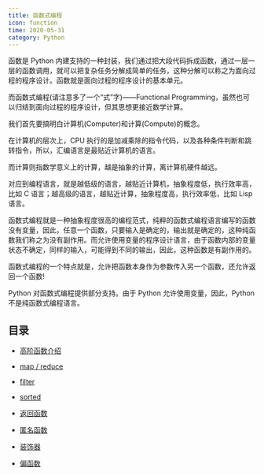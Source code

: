 ```yaml
---
title: 函数式编程
icon: function
time: 2020-05-31
category: Python
---
```


函数是 Python 内建支持的一种封装，我们通过把大段代码拆成函数，通过一层一层的函数调用，就可以把复杂任务分解成简单的任务，这种分解可以称之为面向过程的程序设计。函数就是面向过程的程序设计的基本单元。

而函数式编程(请注意多了一个“式”字)——Functional Programming，虽然也可以归结到面向过程的程序设计，但其思想更接近数学计算。

我们首先要搞明白计算机(Computer)和计算(Compute)的概念。

在计算机的层次上，CPU 执行的是加减乘除的指令代码，以及各种条件判断和跳转指令，所以，汇编语言是最贴近计算机的语言。

而计算则指数学意义上的计算，越是抽象的计算，离计算机硬件越远。

对应到编程语言，就是越低级的语言，越贴近计算机，抽象程度低，执行效率高，比如 C 语言；越高级的语言，越贴近计算，抽象程度高，执行效率低，比如 Lisp 语言。

函数式编程就是一种抽象程度很高的编程范式，纯粹的函数式编程语言编写的函数没有变量，因此，任意一个函数，只要输入是确定的，输出就是确定的，这种纯函数我们称之为没有副作用。而允许使用变量的程序设计语言，由于函数内部的变量状态不确定，同样的输入，可能得到不同的输出，因此，这种函数是有副作用的。

函数式编程的一个特点就是，允许把函数本身作为参数传入另一个函数，还允许返回一个函数!

Python 对函数式编程提供部分支持。由于 Python 允许使用变量，因此，Python 不是纯函数式编程语言。

## 目录

- [高阶函数介绍](high-order-function/intro.md)

- [map / reduce](high-order-function/map-and-reduce.md)

- [filter](high-order-function/filter.md)

- [sorted](high-order-function/sorted.md)

- [返回函数](return-function.md)

- [匿名函数](anonymous-function.md)

- [装饰器](decorator.md)

- [偏函数](parital-function.md)
